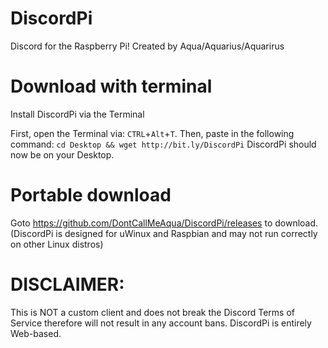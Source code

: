 # DiscordPi
Discord for the Raspberry Pi!
Created by Aqua/Aquarius/Aquarirus

# Download with terminal
Install DiscordPi via the Terminal

First, open the Terminal via: `CTRL`+`Alt`+`T`.
Then, paste in the following command:
`cd Desktop && wget http://bit.ly/DiscordPi`
DiscordPi should now be on your Desktop.

# Portable download
Goto https://github.com/DontCallMeAqua/DiscordPi/releases to download.
(DiscordPi is designed for uWinux and Raspbian and may not run correctly on other Linux distros)

# DISCLAIMER:
This is NOT a custom client and does not break the Discord Terms of Service therefore will not result in any account bans.
DiscordPi is entirely Web-based.
